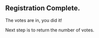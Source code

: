 ## Registration Complete.

The votes are in, you did it! 

Next step is to return the number of votes.